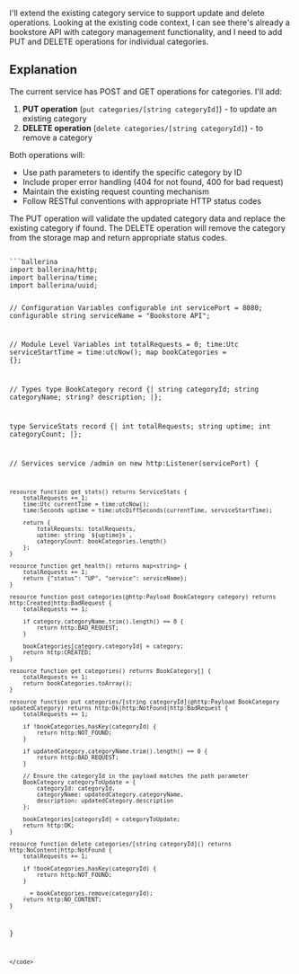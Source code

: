 I'll extend the existing category service to support update and delete operations. Looking at the existing code context, I can see there's already a bookstore API with category management functionality, and I need to add PUT and DELETE operations for individual categories.

## Explanation

The current service has POST and GET operations for categories. I'll add:

1. **PUT operation** (`put categories/[string categoryId]`) - to update an existing category
2. **DELETE operation** (`delete categories/[string categoryId]`) - to remove a category

Both operations will:
- Use path parameters to identify the specific category by ID
- Include proper error handling (404 for not found, 400 for bad request)
- Maintain the existing request counting mechanism
- Follow RESTful conventions with appropriate HTTP status codes

The PUT operation will validate the updated category data and replace the existing category if found. The DELETE operation will remove the category from the storage map and return appropriate status codes.

<code filename="main.bal">
```ballerina
import ballerina/http;
import ballerina/time;
import ballerina/uuid;

// Configuration Variables
configurable int servicePort = 8080;
configurable string serviceName = "Bookstore API";

// Module Level Variables
int totalRequests = 0;
time:Utc serviceStartTime = time:utcNow();
map<BookCategory> bookCategories = {};

// Types
type BookCategory record {|
    string categoryId;
    string categoryName;
    string? description;
|};

type ServiceStats record {|
    int totalRequests;
    string uptime;
    int categoryCount;
|};

// Services
service /admin on new http:Listener(servicePort) {
    
    resource function get stats() returns ServiceStats {
        totalRequests += 1;
        time:Utc currentTime = time:utcNow();
        time:Seconds uptime = time:utcDiffSeconds(currentTime, serviceStartTime);
        
        return {
            totalRequests: totalRequests,
            uptime: string `${uptime}s`,
            categoryCount: bookCategories.length()
        };
    }

    resource function get health() returns map<string> {
        totalRequests += 1;
        return {"status": "UP", "service": serviceName};
    }

    resource function post categories(@http:Payload BookCategory category) returns http:Created|http:BadRequest {
        totalRequests += 1;

        if category.categoryName.trim().length() == 0 {
            return http:BAD_REQUEST;
        }

        bookCategories[category.categoryId] = category;
        return http:CREATED;
    }

    resource function get categories() returns BookCategory[] {
        totalRequests += 1;
        return bookCategories.toArray();
    }

    resource function put categories/[string categoryId](@http:Payload BookCategory updatedCategory) returns http:Ok|http:NotFound|http:BadRequest {
        totalRequests += 1;

        if !bookCategories.hasKey(categoryId) {
            return http:NOT_FOUND;
        }

        if updatedCategory.categoryName.trim().length() == 0 {
            return http:BAD_REQUEST;
        }

        // Ensure the categoryId in the payload matches the path parameter
        BookCategory categoryToUpdate = {
            categoryId: categoryId,
            categoryName: updatedCategory.categoryName,
            description: updatedCategory.description
        };

        bookCategories[categoryId] = categoryToUpdate;
        return http:OK;
    }

    resource function delete categories/[string categoryId]() returns http:NoContent|http:NotFound {
        totalRequests += 1;

        if !bookCategories.hasKey(categoryId) {
            return http:NOT_FOUND;
        }

        _ = bookCategories.remove(categoryId);
        return http:NO_CONTENT;
    }
}
```
</code>